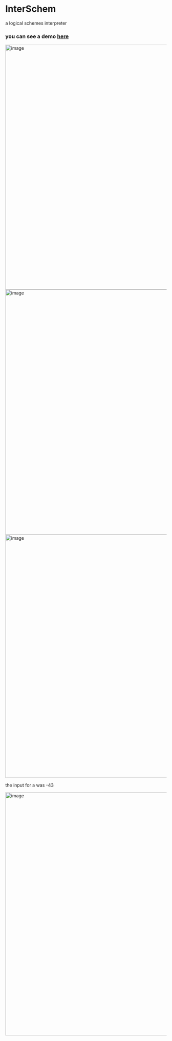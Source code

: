 # InterSchem
a logical schemes interpreter

### you can see a demo [here](https://www.youtube.com/watch?v=s7fDIQtsNAA)

<img width="765" alt="image" src="https://user-images.githubusercontent.com/61987774/192142660-31d74506-bf83-4cca-a3b8-d681fc20f090.png">

<img width="766" alt="image" src="https://user-images.githubusercontent.com/61987774/192142616-3cf7c09a-6fe8-4059-97ef-256a658c514e.png">

<img width="760" alt="image" src="https://user-images.githubusercontent.com/61987774/192142717-c55eebec-f713-4d94-9eac-0f08ef2223e4.png">

the input for a was -43

<img width="760" alt="image" src="https://user-images.githubusercontent.com/61987774/192143155-d3cb691a-6748-4036-bcbb-05dc53cb994b.png">
